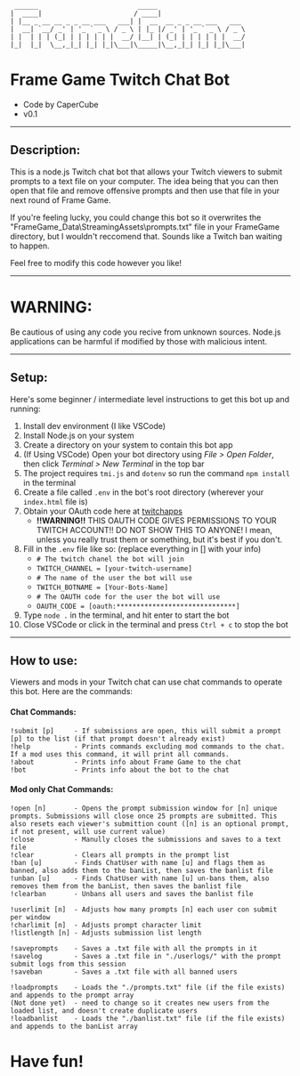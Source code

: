      ______                         _____                      
    |  ____|                       / ____|                     
    | |__ _ __ __ _ _ __ ___   ___| |  __  __ _ _ __ ___   ___ 
    |  __| `__/ _' | '_ ` _ \ / _ \ | |_ |/ _' | '_ ` _ \ / _ \
    | |  | | | (_| | | | | | |  __/ |__| | (_| | | | | | |  __/
    |_|  |_|  \__,_|_| |_| |_|\___|\_____|\__,_|_| |_| |_|\___|

# Frame Game Twitch Chat Bot
* Code by CaperCube
* v0.1
-----------------------------------------------------------
## Description:

This is a node.js Twitch chat bot that allows your Twitch
viewers to submit prompts to a text file on your computer.
The idea being that you can then open that file and remove
offensive prompts and then use that file in your next round
of Frame Game.
 
If you're feeling lucky, you could change this bot so it
overwrites the "FrameGame_Data\StreamingAssets\prompts.txt"
file in your FrameGame directory, but I wouldn't reccomend
that. Sounds like a Twitch ban waiting to happen.

Feel free to modify this code however you like!

-----------------------------------------------------------
# WARNING:

Be cautious of using any code you recive from unknown sources.
Node.js applications can be harmful if modified by those with
malicious intent.

-----------------------------------------------------------
## Setup:

Here's some beginner / intermediate level instructions to get this bot up and running:

1. Install dev environment (I like VSCode)
2. Install Node.js on your system
3. Create a directory on your system to contain this bot app
4. (If Using VSCode) Open your bot directory using *File > Open Folder*, then click *Terminal > New Terminal* in the top bar
5. The project requires `tmi.js` and `dotenv` so run the command `npm install` in the terminal
6. Create a file called `.env` in the bot's root directory (wherever your `index.html` file is)
7. Obtain your OAuth code here at [twitchapps](https://twitchapps.com/tmi/)
    * **!!WARNING!!**  THIS OAUTH CODE GIVES PERMISSIONS TO YOUR TWITCH ACCOUNT!! DO NOT SHOW THIS TO ANYONE! I mean, unless you really trust them or something, but it's best if you don't.
8. Fill in the `.env` file like so: (replace everything in [] with your info)
    * `# The twitch chanel the bot will join`
    * `TWITCH_CHANNEL = [your-twitch-username]`
    * `# The name of the user the bot will use`
    * `TWITCH_BOTNAME = [Your-Bots-Name]`
    * `# The OAUTH code for the user the bot will use`
    * `OAUTH_CODE = [oauth:******************************]`
9. Type `node .` in the terminal, and hit enter to start the bot
10. Close VSCode or click in the terminal and press `Ctrl + c` to stop the bot

-----------------------------------------------------------
## How to use:

Viewers and mods in your Twitch chat can use chat commands
to operate this bot. Here are the commands:

#### Chat Commands:

    !submit [p]     - If submissions are open, this will submit a prompt [p] to the list (if that prompt doesn't already exist)
    !help           - Prints commands excluding mod commands to the chat. If a mod uses this command, it will print all commands.
    !about      	- Prints info about Frame Game to the chat
    !bot            - Prints info about the bot to the chat
    
#### Mod only Chat Commands:
    !open [n]       - Opens the prompt submission window for [n] unique prompts. Submissions will close once 25 prompts are submitted. This also resets each viewer's submittion count ([n] is an optional prompt, if not present, will use current value)
    !close          - Manully closes the submissions and saves to a text file
    !clear          - Clears all prompts in the prompt list
    !ban [u]        - Finds ChatUser with name [u] and flags them as banned, also adds them to the banList, then saves the banlist file
    !unban [u]      - Finds ChatUser with name [u] un-bans them, also removes them from the banList, then saves the banlist file
    !clearban       - Unbans all users and saves the banlist file
    
    !userlimit [n]  - Adjusts how many prompts [n] each user con submit per window
    !charlimit [n]  - Adjusts prompt character limit
    !listlength [n] - Adjusts submission list length

    !saveprompts    - Saves a .txt file with all the prompts in it
    !savelog        - Saves a .txt file in "./userlogs/" with the prompt submit logs from this session
    !saveban        - Saves a .txt file with all banned users

    !loadprompts    - Loads the "./prompts.txt" file (if the file exists) and appends to the prompt array
    (Not done yet)  - need to change so it creates new users from the loaded list, and doesn't create duplicate users
    !loadbanlist    - Loads the "./banlist.txt" file (if the file exists) and appends to the banList array

# Have fun!